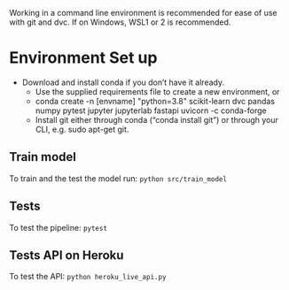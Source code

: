 Working in a command line environment is recommended for ease of use with git and dvc. If on Windows, WSL1 or 2 is recommended.

# Environment Set up

* Download and install conda if you don’t have it already.
  * Use the supplied requirements file to create a new environment, or
  * conda create -n [envname] "python=3.8" scikit-learn dvc pandas numpy pytest jupyter jupyterlab fastapi uvicorn -c conda-forge
  * Install git either through conda (“conda install git”) or through your CLI, e.g. sudo apt-get git.

## Train model

To train and the test the model run: `python src/train_model`


## Tests

To test the pipeline: `pytest`


## Tests API on Heroku

To test the API: `python heroku_live_api.py`
